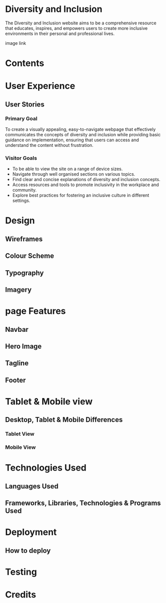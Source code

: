 # Diversity and Inclusion
The Diversity and Inclusion website aims to be a comprehensive resource that educates, inspires, and empowers users to create more inclusive environments in their personal and professional lives.

image
link

# Contents





# User Experience
## User Stories
### Primary Goal
To create a visually appealing, easy-to-navigate webpage that effectively communicates the concepts of diversity and inclusion while providing basic guidance on implementation, ensuring that users can access and understand the content without frustration.



### Visitor Goals
- To be able to view the site on a range of device sizes.
- Navigate through well organised sections on various topics.
- Find clear and concise explanations of diversity and inclusion concepts.
- Access resources and tools to promote inclusivity in the workplace and community.
- Explore best practices for fostering an inclusive culture in different settings.
  
# Design

## Wireframes



## Colour Scheme

## Typography

## Imagery

# page Features
## Navbar
## Hero Image
## Tagline
## Footer

# Tablet & Mobile view
## Desktop, Tablet & Mobile Differences
### Tablet View
### Mobile View
# Technologies Used
## Languages Used
## Frameworks, Libraries, Technologies & Programs Used
# Deployment
## How to deploy
# Testing
# Credits














